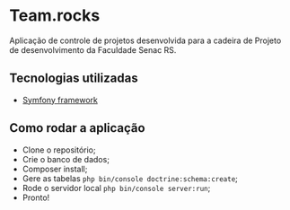 Team.rocks
==========

Aplicação de controle de projetos desenvolvida para a cadeira de Projeto de desenvolvimento da Faculdade Senac RS.

Tecnologias utilizadas
----------------------
* [Symfony framework][1]

Como rodar a aplicação
----------------------

* Clone o repositório;
* Crie o banco de dados;
* Composer install;
* Gere as tabelas ```php bin/console doctrine:schema:create```;
* Rode o servidor local ```php bin/console server:run```;
* Pronto!

[1]:  https://symfony.com/
